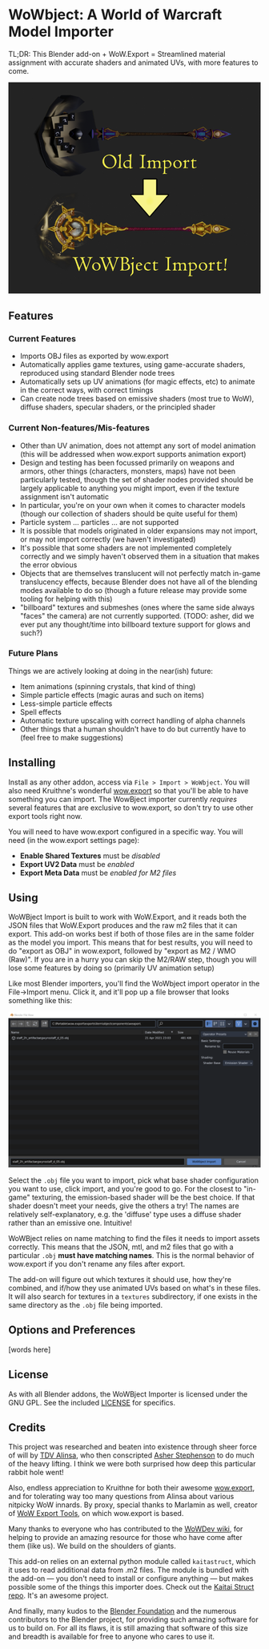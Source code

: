 # WoWbject: A World of Warcraft Model Importer

TL;DR: This Blender add-on + WoW.Export = Streamlined material assignment with accurate shaders and animated UVs, with more features to come.

![example](img/before_and_after.png)


## Features
### Current Features
- Imports OBJ files as exported by wow.export
- Automatically applies game textures, using game-accurate shaders, reproduced using standard Blender node trees
- Automatically sets up UV animations (for magic effects, etc) to animate in the correct ways, with correct timings
- Can create node trees based on emissive shaders (most true to WoW), diffuse shaders, specular shaders, or the principled shader


### Current Non-features/Mis-features

- Other than UV animation, does not attempt any sort of model animation (this will be addressed when wow.export supports animation export)
- Design and testing has been focussed primarily on weapons and armors, other things (characters, monsters, maps) have not been particularly tested, though the set of shader nodes provided should be largely applicable to anything you might import, even if the texture assignment isn't automatic
- In particular, you're on your own when it comes to character models (though our collection of shaders should be quite useful for them)
- Particle system ... particles ... are not supported
- It is possible that models originated in older expansions may not import, or may not import correctly (we haven't investigated)
- It's possible that some shaders are not implemented completely correctly and we simply haven't observed them in a situation that makes the error obvious
- Objects that are themselves translucent will not perfectly match in-game translucency effects, because Blender does not have all of the blending modes available to do so (though a future release may provide some tooling for helping with this)
- "billboard" textures and submeshes (ones where the same side always "faces" the camera) are not currently supported.   (TODO: asher, did we ever put any thought/time into billboard texture support for glows and such?)


### Future Plans
Things we are actively looking at doing in the near(ish) future:

- Item animations (spinning crystals, that kind of thing)
- Simple particle effects (magic auras and such on items)
- Less-simple particle effects
- Spell effects
- Automatic texture upscaling with correct handling of alpha channels
- Other things that a human shouldn't have to do but currently have to (feel free to make suggestions)


## Installing

Install as any other addon, access via `File > Import > WoWbject`. You will also need Kruithne's wonderful [wow.export](https://github.com/Kruithne/wow.export) so that you'll be able to have something you can import. The WowBject importer currently *requires* several features that are exclusive to wow.export, so don't try to use other export tools right now.

You will need to have wow.export configured in a specific way. You will need (in the wow.export settings page):
  - **Enable Shared Textures** must be *disabled*
  - **Export UV2 Data** must be *enabled*
  - **Export Meta Data** must be *enabled for M2 files*


## Using

WoWBject Import is built to work with WoW.Export, and it reads both the JSON files that WoW.Export produces and the raw m2 files that it can export. This add-on works best if both of those files are in the same folder as the model you import. This means that for best results, you will need to do "export as OBJ" in wow.export, followed by "export as M2 / WMO (Raw)". If you are in a hurry you can skip the M2/RAW step, though you will lose some features by doing so (primarily UV animation setup)

Like most Blender importers, you'll find the WoWbject  import operator in the File→Import menu. Click it, and it'll pop up a file browser that looks something like this:

![import dialog](img/import_dialog.png)

Select the `.obj` file you want to import, pick what base shader configuration you want to use, click import, and you're good to go. For the closest to "in-game" texturing, the emission-based shader will be the best choice. If that shader doesn't meet your needs, give the others a try! The names are relatively self-explanatory, e.g. the 'diffuse' type uses a diffuse shader rather than an emissive one. Intuitive!

WoWBject relies on name matching to find the files it needs to import assets correctly. This means that the JSON, mtl, and m2 files that go with a particular `.obj` **must have matching names**. This is the normal behavior of wow.export if you don't rename any files after export.

The add-on will figure out which textures it should use, how they're combined, and if/how they use animated UVs based on what's in these files. It will also search for textures in a `textures` subdirectory, if one exists in the same directory as the `.obj` file being imported.

## Options and Preferences

[words here]


## License

As with all Blender addons, the WoWBject Importer is licensed under the GNU GPL. See the included [LICENSE](LICENESE) for specifics.


## Credits

This project was researched and beaten into existence through sheer force of will by [TDV Alinsa](https://github.com/alinsavix), who then conscripted [Asher Stephenson](https://github.com/ThatAsherGuy) to do much of the heavy lifting. I think we were both surprised how deep this particular rabbit hole went!

Also, endless appreciation to Kruithne for both their awesome [wow.export](https://github.com/Kruithne/wow.export), and for tolerating way too many questions from Alinsa about various nitpicky WoW innards. By proxy, special thanks to Marlamin as well, creator of [WoW Export Tools](https://github.com/Marlamin/WoWExportTools/), on which wow.export is based.

Many thanks to everyone who has contributed to the [WoWDev wiki](https://wowdev.wiki/), for helping to provide an amazing resource for those who have come after them (like us). We build on the shoulders of giants.

This add-on relies on an external python module called `kaitastruct`, which it uses to read additional data from .m2 files. The module is bundled with the add-on — you don't need to install or configure anything — but makes possible some of the things this importer does. Check out the [Kaitai Struct repo](https://github.com/kaitai-io/kaitai_struct_python_runtime). It's an awesome project.

And finally, many kudos to the [Blender Foundation](https://www.blender.org/foundation/) and the numerous contributors to the Blender project, for providing such amazing software for us to build on. For all its flaws, it is still amazing that software of this size and breadth is available for free to anyone who cares to use it.
